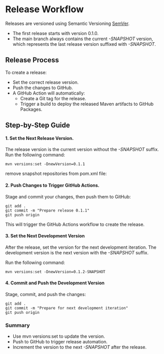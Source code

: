 # Release Workflow

Releases are versioned using Semantic Versioning [SemVer](http://semver.org).

- The first release starts with version 0.1.0.
- The main branch always contains the current _-SNAPSHOT_ version, which represents the last release version suffixed with _-SNAPSHOT_.

## Release Process

To create a release:

- Set the correct release version.
- Push the changes to GitHub.
- A GitHub Action will automatically:
  -  Create a Git tag for the release.
  -  Trigger a build to deploy the released Maven artifacts to GitHub Packages.

## Step-by-Step Guide

#### 1. Set the Next Release Version.

The release version is the current version without the _-SNAPSHOT_ suffix.
Run the following command:
```
mvn versions:set -DnewVersion=0.1.1
```

remove snapshot repositories from pom.xml file:

#### 2. Push Changes to Trigger GitHub Actions. 
Stage and commit your changes, then push them to GitHub:
```
git add .
git commit -m "Prepare release 0.1.1"
git push origin
```
This will trigger the GitHub Actions workflow to create the release. 

#### 3. Set the Next Development Version

After the release, set the version for the next development iteration. 
The development version is the next version with the _-SNAPSHOT_ suffix.

Run the following command:
```
mvn versions:set -DnewVersion=0.1.2-SNAPSHOT
```

#### 4. Commit and Push the Development Version

Stage, commit, and push the changes:

```
git add .
git commit -m "Prepare for next development iteration"
git push origin
```

### Summary

* Use mvn versions:set to update the version.
* Push to GitHub to trigger release automation.
* Increment the version to the next _-SNAPSHOT_ after the release.
